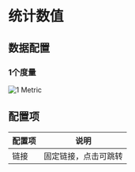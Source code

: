 # 统计数值

## 数据配置

### 1个度量

![1 Metric](https://static-docs.nocobase.com/202410101147166.png)

## 配置项

| 配置项 | 说明                 |
| ------ | -------------------- |
| 链接   | 固定链接，点击可跳转 |
